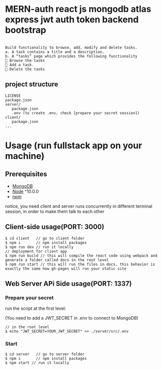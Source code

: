 # MERN-auth react js mongodb atlas express jwt auth token backend bootstrap

```Build functionality for user authentication on the front-end as well as the backend (You are free to use any third party library both on the front-end as well as the backend). a. A login page should take an email and a password to log the user in. b. A register page should take an email and a password to register the user. c. REST API routes “login” and “register” enabling the same functionality. d. The passwords have to be stored after hashing on the database. e. Access JWT tokens have to be refreshed every hour....
```

```
Build functionality to browse, add, modify and delete tasks.
a. A task contains a title and a description.
b. A “tasks” page which provides the following functionality
 Browse the tasks
 Add a task.
 Delete the tasks
```






## project structure
```terminal
LICENSE
package.json
server/
   package.json
   .env (to create .env, check [prepare your secret session])
client/
   package.json
...
```

# Usage (run fullstack app on your machine)

## Prerequisites
- [MongoDB](https://gist.github.com/nrollr/9f523ae17ecdbb50311980503409aeb3)
- [Node](https://nodejs.org/en/download/) ^10.0.0
- [npm](https://nodejs.org/en/download/package-manager/)

notice, you need client and server runs concurrently in different terminal session, in order to make them talk to each other

## Client-side usage(PORT: 3000)
```terminal
$ cd client   // go to client folder
$ npm i       // npm install packages
$ npm run dev // run it locally
// deployment for client app
$ npm run build // this will compile the react code using webpack and generate a folder called docs in the root level
$ npm run start // this will run the files in docs, this behavior is exactly the same how gh-pages will run your static site
```

## Web Server APi Side usage(PORT: 1337)

### Prepare your secret

run the script at the first level:

(You need to add a JWT_SECRET in .env to connect to MongoDB)

```terminal
// in the root level
$ echo "JWT_SECRET=YOUR_JWT_SECRET" >> ./server/src/.env
```

### Start

```terminal
$ cd server   // go to server folder
$ npm i       // npm install packages
$ npm start // run it locally
